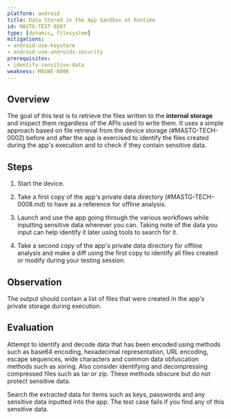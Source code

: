 ```yaml
---
platform: android
title: Data Stored in the App Sandbox at Runtime
id: MASTG-TEST-0207
type: [dynamic, filesystem]
mitigations:
- android-use-keystore
- android-use-androidx-security
prerequisites:
- identify-sensitive-data
weakness: MASWE-0006
---
```


## Overview

The goal of this test is to retrieve the files written to the **internal storage** and inspect them regardless of the APIs used to write them. It uses a simple approach based on file retrieval from the device storage (#MASTG-TECH-0002) before and after the app is exercised to identify the files created during the app's execution and to check if they contain sensitive data.

## Steps

1. Start the device.

2. Take a first copy of the app's private data directory (#MASTG-TECH-0008.md) to have as a reference for offline analysis.

3. Launch and use the app going through the various workflows while inputting sensitive data wherever you can. Taking note of the data you input can help identify it later using tools to search for it.

4. Take a second copy of the app's private data directory for offline analysis and make a diff using the first copy to identify all files created or modify during your testing session.

## Observation

The output should contain a list of files that were created in the app's private storage during  execution.

## Evaluation

Attempt to identify and decode data that has been encoded using methods such as base64 encoding, hexadecimal representation, URL encoding, escape sequences, wide characters and common data obfuscation methods such as xoring. Also consider identifying and decompressing compressed files such as tar or zip. These methods obscure but do not protect sensitive data.

Search the extracted data for items such as keys, passwords and any sensitive data inputted into the app. The test case fails if you find any of this sensitive data.
